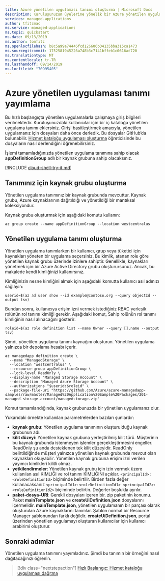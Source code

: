 ```yaml
---
title: Azure yönetilen uygulaması tanımı oluşturma | Microsoft Docs
description: Kuruluşunuzun üyelerine yönelik bir Azure yönetilen uygulaması oluşturmayı gösterir.
services: managed-applications
author: tfitzmac
ms.service: managed-applications
ms.topic: quickstart
ms.date: 09/13/2019
ms.author: tomfitz
ms.openlocfilehash: b8c5a99a74446fcd126606b34135bba315ca1473
ms.sourcegitcommit: 1752581945226a748b3c7141bffeb1c0616ad720
ms.translationtype: MT
ms.contentlocale: tr-TR
ms.lasthandoff: 09/14/2019
ms.locfileid: "70995405"
---
```

# <a name="publish-an-azure-managed-application-definition"></a>Azure yönetilen uygulaması tanımı yayımlama

Bu hızlı başlangıçta yönetilen uygulamalarla çalışmaya giriş bilgileri verilmektedir. Kuruluşunuzdaki kullanıcılar için bir iç kataloğa yönetilen uygulama tanımı eklersiniz. Girişi basitleştirmek amacıyla, yönetilen uygulamanız için dosyaları daha önce derledik. Bu dosyalar GitHub’da bulunabilir. [Hizmet kataloğu uygulaması oluşturma](publish-service-catalog-app.md) öğreticisinde bu dosyaların nasıl derlendiğini öğrenebilirsiniz.

İşlemi tamamladığınızda yönetilen uygulama tanımına sahip olacak **appDefinitionGroup** adlı bir kaynak grubuna sahip olacaksınız.

[!INCLUDE [cloud-shell-try-it.md](../../includes/cloud-shell-try-it.md)]

## <a name="create-a-resource-group-for-definition"></a>Tanımınız için kaynak grubu oluşturma

Yönetilen uygulama tanımınız bir kaynak grubunda mevcuttur. Kaynak grubu, Azure kaynaklarının dağıtıldığı ve yönetildiği bir mantıksal koleksiyondur.

Kaynak grubu oluşturmak için aşağıdaki komutu kullanın:

```azurecli-interactive
az group create --name appDefinitionGroup --location westcentralus
```

## <a name="create-the-managed-application-definition"></a>Yönetilen uygulama tanımı oluşturma

Yönetilen uygulama tanımlarken bir kullanıcı, grup veya tüketici için kaynakları yöneten bir uygulama seçersiniz. Bu kimlik, atanan role göre yönetilen kaynak grubu üzerinde izinlere sahiptir. Genellikle, kaynakları yönetmek için bir Azure Active Directory grubu oluşturursunuz. Ancak, bu makalede kendi kimliğinizi kullanırsınız.

Kimliğinizin nesne kimliğini almak için aşağıdaki komutta kullanıcı asıl adınızı sağlayın:

```azurecli-interactive
userid=$(az ad user show --id example@contoso.org --query objectId --output tsv)
```

Bundan sonra, kullanıcıya erişim izni vermek istediğiniz RBAC yerleşik rolünün rol tanımı kimliği gerekir. Aşağıdaki komut, Sahip rolünün rol tanımı kimliğinin nasıl alınacağını gösterir:

```azurecli-interactive
roleid=$(az role definition list --name Owner --query [].name --output tsv)
```

Şimdi, yönetilen uygulama tanımı kaynağını oluşturun. Yönetilen uygulama yalnızca bir depolama hesabı içerir.

```azurecli-interactive
az managedapp definition create \
  --name "ManagedStorage" \
  --location "westcentralus" \
  --resource-group appDefinitionGroup \
  --lock-level ReadOnly \
  --display-name "Managed Storage Account" \
  --description "Managed Azure Storage Account" \
  --authorizations "$userid:$roleid" \
  --package-file-uri "https://github.com/Azure/azure-managedapp-samples/raw/master/Managed%20Application%20Sample%20Packages/201-managed-storage-account/managedstorage.zip"
```

Komut tamamlandığında, kaynak grubunuzda bir yönetilen uygulamanız olur. 

Yukarıdaki örnekte kullanılan parametrelerden bazıları şunlardır:

* **kaynak grubu**: Yönetilen uygulama tanımının oluşturulduğu kaynak grubunun adı.
* **kilit düzeyi**: Yönetilen kaynak grubuna yerleştirilmiş kilit türü. Müşterinin bu kaynak grubunda istenmeyen işlemler gerçekleştirmesini engeller. ReadOnly şu anda desteklenen tek kilit düzeyidir. ReadOnly belirtildiğinde müşteri yalnızca yönetilen kaynak grubunda mevcut olan kaynakları okuyabilir. Yönetilen kaynak grubuna erişim izni verilen yayımcı kimlikleri kilitli olmaz.
* **yetkilendirmeler**: Yönetilen kaynak grubu için izin vermek üzere kullanılan asıl KIMLIĞI ve rol tanımı KIMLIĞINI açıklar. `<principalId>:<roleDefinitionId>` biçiminde belirtilir. Birden fazla değer kullanacaksanız `<principalId1>:<roleDefinitionId1> <principalId2>:<roleDefinitionId2>` biçiminde belirtin. Değerler boşlukla ayrılır.
* **paket-dosya-URI**: Gerekli dosyaları içeren bir. zip paketinin konumu. Paket **mainTemplate.json** ve **createUiDefinition.json** dosyalarını içermelidir. **mainTemplate.json**, yönetilen uygulamanın bir parçası olarak oluşturulan Azure kaynaklarını tanımlar. Şablon normal bir Resource Manager şablonundan farklı değildir. **createUiDefinition.json**, portal üzerinden yönetilen uygulamayı oluşturan kullanıcılar için kullanıcı arabirimi oluşturur.

## <a name="next-steps"></a>Sonraki adımlar

Yönetilen uygulama tanımını yayımladınız. Şimdi bu tanımın bir örneğini nasıl dağıtacağınızı öğrenin.

> [!div class="nextstepaction"]
> [Hızlı Başlangıç: Hizmet kataloğu uygulaması dağıtma](deploy-service-catalog-quickstart.md)